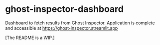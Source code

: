 # ghost-inspector-dashboard
Dashboard to fetch results from Ghost Inspector.
Application is complete and accessible at https://ghost-inspector.streamlit.app

[The README is a WIP.]
